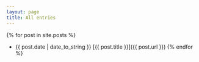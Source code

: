 ```yaml
---
layout: page
title: All entries
---
```


{% for post in site.posts %}
* {{ post.date | date_to_string }} [{{ post.title }}]({{ post.url }})
{% endfor %}

